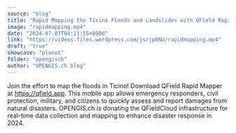 ```yaml
---
source: "blog"
title: "Rapid Mapping the Ticino Floods and Landslides with QField Rapid Mapper"
image: "rapidmapping.mp4"
date: "2024-07-07T04:11:55+0000"
link: "https://videos.files.wordpress.com/jsrjp0NU/rapidmapping.mp4"
draft: "true"
showcase: "planet"
folder: "opengisch"
author: "OPENGIS.ch blog"
---
```


Join the effort to map the floods in Ticino! Download QField Rapid Mapper at https://qfield.app. This mobile app allows emergency responders, civil protection, military, and citizens to quickly assess and report damages from natural disasters. OPENGIS.ch is donating the QFieldCloud infrastructure for real-time data collection and mapping to enhance disaster response in 2024.
